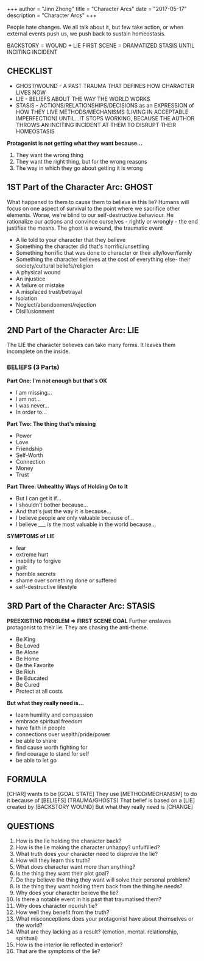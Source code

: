 +++
author = "Jinn Zhong"
title = "Character Arcs"
date = "2017-05-17"
description = "Character Arcs"
+++

People hate changes. We all talk about it, but few take action, or when external events push us, we push back to sustain homeostasis.

BACKSTORY = WOUND + LIE
FIRST SCENE = DRAMATIZED STASIS UNTIL INCITING INCIDENT

## CHECKLIST
* GHOST/WOUND - A PAST TRAUMA THAT DEFINES HOW CHARACTER LIVES NOW 
* LIE - BELIEFS ABOUT THE WAY THE WORLD WORKS 
* STASIS - ACTIONS/RELATIONSHIPS/DECISIONS as an EXPRESSION of HOW THEY LIVE METHODS/MECHANISMS (LIVING IN ACCEPTABLE IMPERFECTION) UNTIL...IT STOPS WORKING, BECAUSE THE AUTHOR THROWS AN INCITING INCIDENT AT THEM TO DISRUPT THEIR HOMEOSTASIS

**Protagonist is not getting what they want because...**
1) They want the wrong thing
2) They want the right thing, but for the wrong reasons 
3) The way in which they go about getting it is wrong 

## 1ST Part of the Character Arc: GHOST
What happened to them to cause them to believe in this lie? Humans will focus on one aspect of survival to the point where we sacrifice other elements. Worse, we're blind to our self-destructive behaviour. He rationalize our actions and convince ourselves - rightly or wrongly - the end justifies the means. The ghost is a wound, the traumatic event 

* A lie told to your character that they believe 
* Something the character did that's horrific/unsettling 
* Something horrific that was done to character or their ally/lover/family
* Something the character believes at the cost of everything else- their society/cultural beliefs/religion 
* A physical wound 
* An injustice 
* A failure or mistake 
* A misplaced trust/betrayal 
* Isolation 
* Neglect/abandonment/rejection 
* Disillusionment 

## 2ND Part of the Character Arc: LIE
The LIE the character believes can take many forms. It leaves them incomplete on the inside.

### BELIEFS (3 Parts)

**Part One: I'm not enough but that's OK**
* I am missing...
* l am not...
* I was never...
* In order to...

**Part Two: The thing that's missing**
* Power
* Love
* Friendship
* Self-Worth
* Connection
* Money
* Trust

**Part Three: Unhealthy Ways of Holding On to It**
* But I can get it if...
* I shouldn't bother because...
* And that's just the way it is because...
* I believe people are only valuable because of...
* I believe ___ is the most valuable in the world because...

**SYMPTOMS of LIE**
* fear 
* extreme hurt
* inability to forgive 
* guilt 
* horrible secrets 
* shame over something done or suffered 
* self-destructive lifestyle 


## 3RD Part of the Character Arc: STASIS
**PREEXISTING PROBLEM ⇒ FIRST SCENE GOAL**
Further enslaves protagonist to their lie. They are chasing the anti-theme.

* Be King 
* Be Loved 
* Be Alone 
* Be Home 
* Be the Favorite 
* Be Rich 
* Be Educated 
* Be Cured
* Protect at all costs

**But what they really need is...**
* learn humility and compassion 
* embrace spiritual freedom 
* have faith in people 
* connections over wealth/pride/power
* be able to share 
* find cause worth fighting for 
* find courage to stand for self
* be able to let go

## FORMULA
[CHAR] wants to be [GOAL STATE] 
They use [METHOD/MECHANISM] to do it because of [BELIEFS]  (TRAUMA/GHOSTS)
That belief is based on a [LIE] created by [BACKSTORY WOUND] 
But what they really need is [CHANGE] 

## QUESTIONS
1) How is the lie holding the character back? 
2) How is the lie making the character unhappy? unfulfilled? 
3) What truth does your character need to disprove the lie? 
4) How will they learn this truth? 
5) What does character want more than anything? 
6) Is the thing they want their plot goal? 
7) Do they believe the thing they want will solve their personal problem? 
8) Is the thing they want holding them back from the thing he needs?
9) Why does your character believe the lie?
10) Is there a notable event in his past that traumatised them?
11) Why does character nourish tie?
12) How well they benefit from the truth?
13) What misconceptions does your protagonist have about themselves or the world?
14) What are they lacking as a result? (emotion, mental. relationship, spiritual)
15) How is the interior lie reflected in exterior?
16) That are the symptoms of the lie? 


